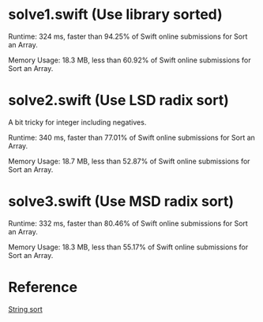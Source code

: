 # solve1.swift (Use library sorted)

Runtime: 324 ms, faster than 94.25% of Swift online submissions for Sort an Array.

Memory Usage: 18.3 MB, less than 60.92% of Swift online submissions for Sort an Array.

# solve2.swift (Use LSD radix sort)

A bit tricky for integer including negatives.

Runtime: 340 ms, faster than 77.01% of Swift online submissions for Sort an Array.

Memory Usage: 18.7 MB, less than 52.87% of Swift online submissions for Sort an Array.

# solve3.swift (Use MSD radix sort)

Runtime: 332 ms, faster than 80.46% of Swift online submissions for Sort an Array.

Memory Usage: 18.3 MB, less than 55.17% of Swift online submissions for Sort an Array.

# Reference

[String sort](https://algs4.cs.princeton.edu/lectures/keynote/51StringSorts-2x2.pdf)
